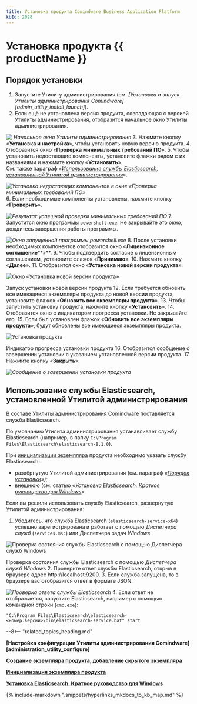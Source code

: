 ```yaml
---
title: Установка продукта Comindware Business Application Platform
kbId: 2028
---
```


# Установка продукта {{ productName }}

## Порядок установки

1. Запустите Утилиту администрирования (см. *[Установка и запуск Утилиты администрирования Comindware][admin_utility_install_launch]*).
2. Если ещё не установлена версия продукта, совпадающая с версией Утилиты администрирования, отобразится начальное окно Утилиты администрирования.

_![ Начальное окно Утилиты администрирования](https://kb.comindware.ru/assets/img_667c1e552dd1d.png)_
3. Нажмите кнопку «**Установка и настройка**», чтобы установить новую версию продукта.
4. Отобразится окно «**Проверка минимальных требований ПО**».
5. Чтобы установить недостающие компоненты, установите флажки рядом с их названиями и нажмите кнопку «**Установить**».  
См. также параграф *«[Использование службы Elasticsearch, установленной Утилитой администрирования](#mcetoc_1i1fpsb3t3)»*.

_![Установка недостающих компонентов в окне «Проверка минимальных требований ПО»](https://kb.comindware.ru/assets/img_667c1e6bd9f18.png)_
6. Если необходимые компоненты установлены, нажмите кнопку «**Проверить**».

_![Результат успешной проверки минимальных требований ПО](https://kb.comindware.ru/assets/img_667c1e87c4ed9.png)_
7. Запустится окно программы `powershell.exe`. Не закрывайте это окно, дождитесь завершения работы программы.

_![Окно запущенной программы powershell.exe](https://kb.comindware.ru/assets/img_6679971188d13.png)_
8. После установки необходимых компонентов отобразится окно «**Лицензионное соглашение****»**.
9. Чтобы подтвердить согласие с лицензионным соглашением, установите флажок «**Принимаю**».
10. Нажмите кнопку «**Далее**».
11. Отобразится окно «**Установка новой версии продукта**».

![Окно «Установка новой версии продукта»](https://kb.comindware.ru/assets/img_667c1ec7ce555.png)

Запуск установки новой версии продукта
12. Если требуется обновить все имеющиеся экземпляры продукта до новой версии продукта, установите флажок «**Обновить все экземпляры продукта**».
13. Чтобы запустить установку продукта, нажмите кнопку «**Установить**».
14. Отобразится окно с индикатором прогресса установки. Не закрывайте его.
15. Если был установлен флажок «**Обновить все экземпляры продукта**», будут обновлены все имеющиеся экземпляры продукта.

![Установка продукта](https://kb.comindware.ru/assets/img_6679958d29407.png)

Индикатор прогресса установки продукта
16. Отобразится сообщение о завершении установки с указанием установленной версии продукта.
17. Нажмите кнопку «**Закрыть**».

_![Сообщение о завершении установки продукта](https://kb.comindware.ru/assets/img_667c1f395bdb0.png)_

## Использование службы Elasticsearch, установленной Утилитой администрирования

В составе Утилиты администрирования Comindware поставляется служба Elasticsearch.

По умолчанию Утилита администрирования устанавливает службу Elasticsearch (например, в папку `C:\Program Files\Elasticsearch\elasticsearch-8.1.0`).

При [инициализации экземпляра](https://kb.comindware.ru/article.php?id=2296) продукта необходимо указать службу Elasticsearch:

- развёрнутую Утилитой администрирования (см. параграф *«[Порядок установки](#mcetoc_1i15ecrr60)»);*
- внешнюю (см. статью *«[Установка Elasticsearch. Краткое руководство для Windows](https://kb.comindware.ru/article.php?id=2094)»*.

Если вы решили использовать службу Elasticsearch, развернутую Утилитой администрирования:

1. Убедитесь, что служба Elasticsearch (`elasticsearch-service-x64`) успешно зарегистрирована и работает с помощью *Диспетчера служб* (`services.msc`) или Диспетчера задач *Windows*.

![Проверка состояния службы Elasticsearch с помощью Диспетчера служб Windows](https://kb.comindware.ru/assets/img_667ecf85a5961.png)

Проверка состояния службы Elasticsearch с помощью *Диспетчера служб Windows*
2. Проверьте ответ службы Elasticsearch, открыв в браузере адрес http://localhost:9200.
3. Если служба запущена, то в браузере вас отобразится ответ в формате JSON.

_![Проверка ответа службы Elasticsearch](https://kb.comindware.ru/assets/img_667edd59853d1.png)_
4. Если ответ не отображается, запустите Elasticsearch, например с помощью командной строки (`cmd.exe`):   

```
"C:\Program Files\Elasticsearch\elasticsearch-<номер.версии>\bin\elasticsearch-service.bat" start
```

--8<-- "related_topics_heading.md"

**[Настройка конфигурации Утилиты администрирования Comindware][administration_utility_configure]**

**[Создание экземпляра продукта, добавление скрытого экземпляра](https://kb.comindware.ru/article.php?id=2032)**

**[Инициализация экземпляра продукта](https://kb.comindware.ru/article.php?id=2296)**

**[Установка Elasticsearch. Краткое руководство для Windows](https://kb.comindware.ru/article.php?id=2094)**

{% include-markdown ".snippets/hyperlinks_mkdocs_to_kb_map.md" %}
